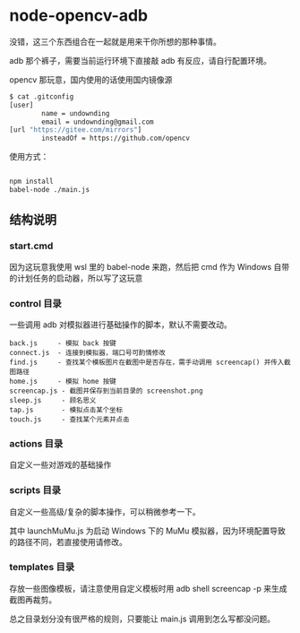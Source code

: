 # node-opencv-adb

没错，这三个东西组合在一起就是用来干你所想的那种事情。

adb 那个裤子，需要当前运行环境下直接敲 adb 有反应，请自行配置环境。

opencv 那玩意，国内使用的话使用国内镜像源

````bash
$ cat .gitconfig
[user]
        name = undownding
        email = undownding@gmail.com
[url "https://gitee.com/mirrors"]
        insteadOf = https://github.com/opencv
````

使用方式：
````bash

npm install
babel-node ./main.js

````

## 结构说明

### start.cmd
因为这玩意我使用 wsl 里的 babel-node 来跑，然后把 cmd 作为 Windows 自带的计划任务的启动器，所以写了这玩意

### control 目录
一些调用 adb 对模拟器进行基础操作的脚本，默认不需要改动。

````
back.js     - 模拟 back 按键
connect.js  - 连接到模拟器，端口号可酌情修改
find.js     - 查找某个模板图片在截图中是否存在，需手动调用 screencap() 并传入截图路径
home.js     - 模拟 home 按键
screencap.js - 截图并保存到当前目录的 screenshot.png
sleep.js     - 顾名思义
tap.js       - 模拟点击某个坐标
touch.js     - 查找某个元素并点击
````

### actions 目录
自定义一些对游戏的基础操作

### scripts 目录
自定义一些高级/复杂的脚本操作，可以稍微参考一下。

其中 launchMuMu.js 为启动 Windows 下的 MuMu 模拟器，因为环境配置导致的路径不同，若直接使用请修改。

### templates 目录
存放一些图像模板，请注意使用自定义模板时用 adb shell screencap -p 来生成截图再裁剪。

总之目录划分没有很严格的规则，只要能让 main.js 调用到怎么写都没问题。